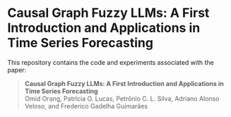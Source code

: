 # Causal Graph Fuzzy LLMs: A First Introduction and Applications in Time Series Forecasting

This repository contains the code and experiments associated with the paper:

> **Causal Graph Fuzzy LLMs: A First Introduction and Applications in Time Series Forecasting**  
> Omid Orang, Patrícia O. Lucas, Petrônio C. L. Silva, Adriano Alonso Veloso, and Frederico Gadelha Guimarães
